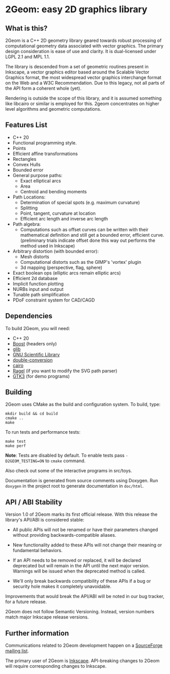 # 2Geom: easy 2D graphics library

## What is this?

2Geom is a C++ 2D geometry library geared towards robust processing of
computational geometry data associated with vector graphics. The primary
design consideration is ease of use and clarity. It is dual-licensed
under LGPL 2.1 and MPL 1.1.

The library is descended from a set of geometric routines present in
Inkscape, a vector graphics editor based around the Scalable Vector
Graphics format, the most widespread vector graphics interchange format
on the Web and a W3C Recommendation. Due to this legacy, not all parts
of the API form a coherent whole (yet).

Rendering is outside the scope of this library, and it is assumed
something like libcairo or similar is employed for this.  2geom
concentrates on higher level algorithms and geometric computations.


## Features List

* C++ 20
* Functional programming style.
* Points
* Efficient affine transformations
* Rectangles
* Convex Hulls
* Bounded error
* General purpose paths:
  + Exact elliptical arcs
  + Area
  + Centroid and bending moments
* Path Locations:
  + Determination of special spots (e.g. maximum curvature)
  + Splitting
  + Point, tangent, curvature at location
  + Efficient arc length and inverse arc length
* Path algebra:
  + Computations such as offset curves can be written with their mathematical definition
    and still get a bounded error, efficient curve. (preliminary trials indicate offset
    done this way out performs the method used in Inkscape)
* Arbitrary distortion (with bounded error):
  + Mesh distorts
  + Computational distorts such as the GIMP's 'vortex' plugin
  + 3d mapping (perspective, flag, sphere)
* Exact boolean ops (elliptic arcs remain elliptic arcs)
* Efficient 2d database
* Implicit function plotting
* NURBs input and output
* Tunable path simplification
* PDoF constraint system for CAD/CAGD


## Dependencies

To build 2Geom, you will need:

* C++ 20
* [Boost](http://www.boost.org/) (headers only)
* [glib](https://wiki.gnome.org/Projects/GLib)
* [GNU Scientific Library](http://www.gnu.org/software/gsl/)
* [double-conversion](https://github.com/google/double-conversion)
* [cairo](https://www.cairographics.org/)
* [Ragel](http://www.colm.net/open-source/ragel/) (if you want to modify the SVG path parser)
* [GTK3](http://www.gtk.org/) (for demo programs)


## Building

2Geom uses CMake as the build and configuration system. To build, type:

    mkdir build && cd build
    cmake ..
    make

To run tests and performance tests:

    make test
    make perf
    
**Note**: Tests are disabled by default. To enable tests pass `-D2GEOM_TESTING=ON` to `cmake` command.  

Also check out some of the interactive programs in src/toys.

Documentation is generated from source comments using Doxygen.
Run `doxygen` in the project root to generate documentation in
`doc/html`.


## API / ABI Stability

Version 1.0 of 2Geom marks its first official release.  With this
release the library's API/ABI is considered stable:

 * All public APIs will not be renamed or have their parameters changed
   without providing backwards-compatible aliases.

 * New functionality added to these APIs will not change their meaning
   or fundamental behaviors.

 * If an API needs to be removed or replaced, it will be declared
   deprecated but will remain in the API until the next major version.
   Warnings will be issued when the deprecated method is called.

 * We'll only break backwards compatibility of these APIs if a bug or
   security hole makes it completely unavoidable.

Improvements that would break the API/ABI will be noted in our bug
tracker, for a future release.

2Geom does not follow Semantic Versioning. Instead, version numbers
match major Inkscape release versions.


## Further information

Communications related to 2Geom development happen on a
[SourceForge mailing list](https://lists.sourceforge.net/lists/listinfo/lib2geom-devel).

The primary user of 2Geom is [Inkscape](https://inkscape.org/en/).
API-breaking changes to 2Geom will require corresponding changes to
Inkscape.
